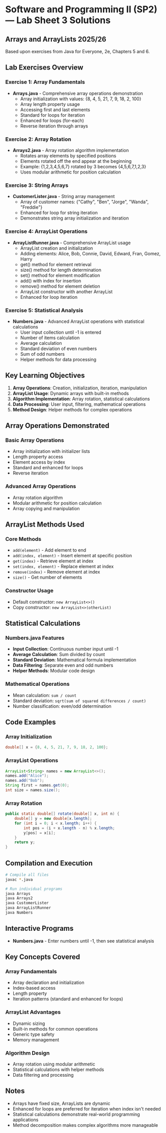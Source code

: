 # Software and Programming II (SP2) — Lab Sheet 3 Solutions
## Arrays and ArrayLists 2025/26

Based upon exercises from Java for Everyone, 2e, Chapters 5 and 6.

## Lab Exercises Overview

### Exercise 1: Array Fundamentals
- **Arrays.java** - Comprehensive array operations demonstration
  - Array initialization with values: {8, 4, 5, 21, 7, 9, 18, 2, 100}
  - Array length property usage
  - Accessing first and last elements
  - Standard for loops for iteration
  - Enhanced for loops (for-each)
  - Reverse iteration through arrays

### Exercise 2: Array Rotation
- **Arrays2.java** - Array rotation algorithm implementation
  - Rotates array elements by specified positions
  - Elements rotated off the end appear at the beginning
  - Example: {1,2,3,4,5,6,7} rotated by 3 becomes {4,5,6,7,1,2,3}
  - Uses modular arithmetic for position calculation

### Exercise 3: String Arrays
- **CustomerLister.java** - String array management
  - Array of customer names: {"Cathy", "Ben", "Jorge", "Wanda", "Freddie"}
  - Enhanced for loop for string iteration
  - Demonstrates string array initialization and iteration

### Exercise 4: ArrayList Operations
- **ArrayListRunner.java** - Comprehensive ArrayList usage
  - ArrayList creation and initialization
  - Adding elements: Alice, Bob, Connie, David, Edward, Fran, Gomez, Harry
  - get() method for element retrieval
  - size() method for length determination
  - set() method for element modification
  - add() with index for insertion
  - remove() method for element deletion
  - ArrayList constructor with another ArrayList
  - Enhanced for loop iteration

### Exercise 5: Statistical Analysis
- **Numbers.java** - Advanced ArrayList operations with statistical calculations
  - User input collection until -1 is entered
  - Number of items calculation
  - Average calculation
  - Standard deviation of even numbers
  - Sum of odd numbers
  - Helper methods for data processing

## Key Learning Objectives

1. **Array Operations**: Creation, initialization, iteration, manipulation
2. **ArrayList Usage**: Dynamic arrays with built-in methods
3. **Algorithm Implementation**: Array rotation, statistical calculations
4. **Data Processing**: User input, filtering, mathematical operations
5. **Method Design**: Helper methods for complex operations

## Array Operations Demonstrated

### Basic Array Operations
- Array initialization with initializer lists
- Length property access
- Element access by index
- Standard and enhanced for loops
- Reverse iteration

### Advanced Array Operations
- Array rotation algorithm
- Modular arithmetic for position calculation
- Array copying and manipulation

## ArrayList Methods Used

### Core Methods
- `add(element)` - Add element to end
- `add(index, element)` - Insert element at specific position
- `get(index)` - Retrieve element at index
- `set(index, element)` - Replace element at index
- `remove(index)` - Remove element at index
- `size()` - Get number of elements

### Constructor Usage
- Default constructor: `new ArrayList<>()`
- Copy constructor: `new ArrayList<>(otherList)`

## Statistical Calculations

### Numbers.java Features
- **Input Collection**: Continuous number input until -1
- **Average Calculation**: Sum divided by count
- **Standard Deviation**: Mathematical formula implementation
- **Data Filtering**: Separate even and odd numbers
- **Helper Methods**: Modular code design

### Mathematical Operations
- Mean calculation: `sum / count`
- Standard deviation: `sqrt(sum of squared differences / count)`
- Number classification: even/odd determination

## Code Examples

### Array Initialization
```java
double[] x = {8, 4, 5, 21, 7, 9, 18, 2, 100};
```

### ArrayList Operations
```java
ArrayList<String> names = new ArrayList<>();
names.add("Alice");
names.add("Bob");
String first = names.get(0);
int size = names.size();
```

### Array Rotation
```java
public static double[] rotate(double[] x, int n) {
    double[] y = new double[x.length];
    for (int i = 0; i < x.length; i++) {
        int pos = (i + x.length - n) % x.length;
        y[pos] = x[i];
    }
    return y;
}
```

## Compilation and Execution

```bash
# Compile all files
javac *.java

# Run individual programs
java Arrays
java Arrays2
java CustomerLister
java ArrayListRunner
java Numbers
```

## Interactive Programs
- **Numbers.java** - Enter numbers until -1, then see statistical analysis

## Key Concepts Covered

### Array Fundamentals
- Array declaration and initialization
- Index-based access
- Length property
- Iteration patterns (standard and enhanced for loops)

### ArrayList Advantages
- Dynamic sizing
- Built-in methods for common operations
- Generic type safety
- Memory management

### Algorithm Design
- Array rotation using modular arithmetic
- Statistical calculations with helper methods
- Data filtering and processing

## Notes
- Arrays have fixed size, ArrayLists are dynamic
- Enhanced for loops are preferred for iteration when index isn't needed
- Statistical calculations demonstrate real-world programming applications
- Method decomposition makes complex algorithms more manageable